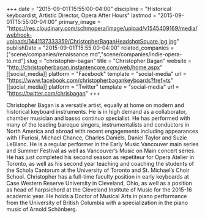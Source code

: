 +++
date = "2015-09-01T15:55:00-04:00"
discipline = "Historical keyboardist, Artistic Director, Opera After Hours"
lastmod = "2015-09-01T15:55:00-04:00"
primary_image = "https://res.cloudinary.com/schmopera/image/upload/v1545409169/media/webhook-uploads/1441137333359/ChristopherBaganHeadshotSquare.jpg.jpg"
publishDate = "2015-09-01T15:55:00-04:00"
related_companies = ["scene/companies/renaissance.md","scene/companies/indie-opera-to.md"]
slug = "christopher-bagan"
title = "Christopher Bagan"
website = "http://christopherbagan.instantencore.com/web/home.aspx"
[[social_media]]
platform = "Facebook"
template = "social-media"
url = "https://www.facebook.com/christopherbagankeyboards?fref=ts"
[[social_media]]
platform = "Twitter"
template = "social-media"
url = "https://twitter.com/chrisbagan"
+++

Christopher Bagan is a versatile artist, equally at home on modern and historical keyboard instruments. He is in high demand as a collaborator, chamber musician and basso continuo specialist. He has performed with many of the leading baroque singers, instrumentalists and conductors in North America and abroad with recent engagements including appearances with I Furiosi, Michael Chance, Charles Daniels, Daniel Taylor and Suzie LeBlanc. He is a regular performer in the Early Music Vancouver main series and Summer Festival as well as Vancouver’s Music on Main concert series. He has just completed his second season as repetiteur for Opera Atelier in Toronto, as well as his second year teaching and coaching the students of the Schola Cantorum at the University of Toronto and St. Michael’s Choir School. Christopher has a full-time faculty position in early keyboards at Case Western Reserve University in Cleveland, Ohio, as well as a position as head of harpsichord at the Cleveland Institute of Music for the 2015-16 academic year. He holds a Doctor of Musical Arts in piano performance from the University of British Columbia with a specialization in the piano music of Arnold Schönberg.
